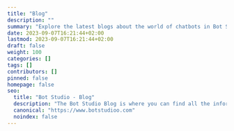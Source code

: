 ```yaml
---
title: "Blog"
description: ""
summary: "Explore the latest blogs about the world of chatbots in Bot Studio's blogs."
date: 2023-09-07T16:21:44+02:00
lastmod: 2023-09-07T16:21:44+02:00
draft: false
weight: 100
categories: []
tags: []
contributors: []
pinned: false
homepage: false
seo:
  title: "Bot Studio - Blog"
  description: "The Bot Studio Blog is where you can find all the information and tips about the world of chatbots. Click here now to learn more about chatbots."
  canonical: "https://www.botstudioo.com"
  noindex: false
---
```


